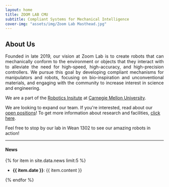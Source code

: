 ```yaml
---
layout: home
title: ZOOM LAB CMU
subtitle: Compliant Systems for Mechanical Intelligence
cover-img: "assets/img/Zoom Lab Masthead.jpg"
---
```


## About Us

<p style="text-align: justify;"> 
    Founded in late 2019, our vision at Zoom Lab is to create robots that can mechanically conform to the environment or objects that they interact with to alleviate the need for high-speed, high-accuracy, and high-precision controllers. We pursue this goal by developing compliant mechanisms for manipulators and robots, focusing on bio-inspiration and unconventional materials, and engaging with the community to increase interest in science and engineering.
</p>

We are a part of the [Robotics Insitute](https://ri.cmu.edu) at [Carnegie Mellon University](https://cmu.edu). 


We are looking to expand our team. If you're interested, read about our [open positions]()! To get more information about research and facilities, [click here](/research).

Feel free to stop by our lab in Wean 1302 to see our amazing robots in action!

---

#### News
{% for item in site.data.news limit:5 %}
- **{{ item.date }}**: {{ item.content }}
<!-- [pdf](/assets/pubs/{{ pub.filename }})-->

{% endfor %}


<!-- ##################################################
    CHANGE THESE LINKS
    ###################################################
 -->
<script src="https://cdn.jsdelivr.net/npm/publicalbum@latest/embed-ui.min.js" async></script>
<div class="pa-carousel-widget" style="width:100%; height:480px; display:none;"
  data-link="https://photos.app.goo.gl/c2eCDapUi74FYBJL9" 
  data-title="Lab Photos"
  data-description="21 new photos added to shared album"
  data-background-color="#ffffff">
  <object data="https://lh3.googleusercontent.com/FcEslLZJmiWXhrRVzvKfCzgmI6w4nBi5yX5B6hdrpNWn-UGweTRK1eUH5d-eswn0dq3YCv7Nc0v8ToKQGT2zLo2bqauTWSTZCb1Mw1wfc0YCZOH9e-K62WTQFJzmjgNy6P6Jo651-A=w1920-h1080"></object>
</div>
